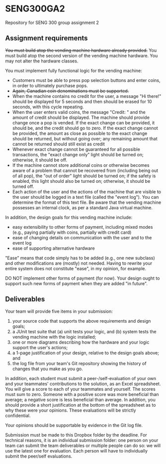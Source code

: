 # SENG300GA2
Repository for SENG 300 group assignment 2
## Assignment requirements
~~You must build atop the vending machine hardware already provided.~~  You must build atop the second version of the vending machine hardware. You may not alter the hardware classes.

You must implement fully functional logic for the vending machine:

* Customers must be able to press pop selection buttons and enter coins, in order to ultimately purchase pops.
* ~~Again, Canadian coin denominations must be supported.~~
* When the machine contains no credit for the user, a message "Hi there!" should be displayed for 5 seconds and then should be erased for 10 seconds, with this cycle repeating.
* When the user enters valid coins, the message "Credit: " and the amount of credit should be displayed.
The machine should provide change once a pop is vended.  If the exact change can be provided, it should be, and the credit should go to zero.  If the exact change cannot be provided, the amount as close as possible to the exact change should be returned, but without going over; any remaining amount that cannot be returned should still exist as credit
* Whenever exact change cannot be guaranteed for all possible transactions, the "exact change only" light should be turned on; otherwise, it should be off.
* If the machine cannot store additional coins or otherwise becomes aware of a problem that cannot be recovered from (including being out of all pop), the "out of order" light should be turned on; if the safety is enabled, this light should also be turned on; otherwise, it should be turned off.
* Each action of the user and the actions of the machine that are visible to the user should be logged in a text file (called the "event log").  You can determine the format of this text file.  Be aware that the vending machine possesses an internal clock, as per a standard Java virtual machine.

In addition, the design goals for this vending machine include:

* easy extensibility to other forms of payment, including mixed modes (e.g., paying partially with coins, partially with credit card)
* ease of changing details on communication with the user and to the event log
* ease of supporting alternative hardware

"Ease" means that code simply has to be added (e.g., one new subclass) and other modifications are (mostly) not needed.  Having to rewrite your entire system does not constitute "ease", in my opinion, for example. 

DO NOT implement other forms of payment (for now).  Your design ought to support such new forms of payment when they are added "in future".

## Deliverables

Your team will provide five items in your submission:

1. your source code that supports the above requirements and design goals;
2. a JUnit test suite that (a) unit tests your logic, and (b) system tests the vending machine with the logic installed;
3. one or more diagrams describing how the hardware and your logic support the user's actions;
4. a 1-page justification of your design, relative to the design goals above; and
5. the log file from your team's Git repository showing the history of changes that you make as you go.

In addition, each student must submit a peer-/self-evaluation of your own and your teammates' contributions to the solution, as an Excel spreadsheet.  You will give a score to each of your teammates and yourself.  The scores must sum to zero.  Someone with a positive score was more beneficial than average; a negative score is less beneficial than average.  In addition, you should provide a short justification at the bottom of the spreadsheet as to why these were your opinions.   These evaluations will be strictly confidential.

Your opinions should be supportable by evidence in the Git log file.

Submission must be made to this Dropbox folder by the deadline.  For technical reasons, it is an individual submission folder: one person on your team can submit the team deliverables or multiple people can do so: we will use the latest one for evaluation.  Each person will have to individually submit the peer/self evaluations.
